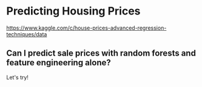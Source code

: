 # Predicting Housing Prices
https://www.kaggle.com/c/house-prices-advanced-regression-techniques/data
## Can I predict sale prices with random forests and feature engineering alone?

Let's try!
